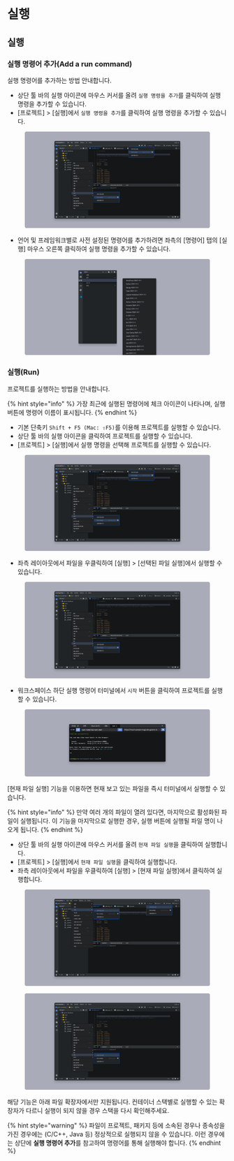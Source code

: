 # 실행

## **실행**

### **실행 명령어 추가(Add a run command)**

실행 명령어를 추가하는 방법 안내합니다.

* 상단 툴 바의 실행 아이콘에 마우스 커서를 올려 `실행 명령을 추가`를 클릭하여 실행 명령을 추가할 수 있습니다.
* \[프로젝트] > \[실행]에서 `실행 명령을 추가`를 클릭하여 실행 명령을 추가할 수 있습니다.

<figure><img src="../../.gitbook/assets/image (210).png" alt=""><figcaption></figcaption></figure>

* 언어 및 프레임워크별로 사전 설정된 명령어를 추가하려면 좌측의 \[명령어] 탭의 \[실행] 마우스 오른쪽 클릭하여 실행 명령을 추가할 수 있습니다.

<figure><img src="../../.gitbook/assets/image (175).png" alt=""><figcaption></figcaption></figure>

### **실행(Run)**

프로젝트를 실행하는 방법을 안내합니다.

{% hint style="info" %}
가장 최근에 실행된 명령어에 체크 아이콘이 나타나며, 실행 버튼에 명령어 이름이 표시됩니다.
{% endhint %}

* 기본 단축키 `Shift + F5 (Mac: ⇧F5)`를 이용해 프로젝트를 실행할 수 있습니다.
* 상단 툴 바의 실행 아이콘을 클릭하여 프로젝트를 실행할 수 있습니다.
* \[프로젝트] > \[실행]에서 실행 명령을 선택해 프로젝트를 실행할 수 있습니다.

<figure><img src="../../.gitbook/assets/image (168).png" alt=""><figcaption></figcaption></figure>

* 좌측 레이아웃에서 파일을 우클릭하여 \[실행] > \[선택된 파일 실행]에서 실행할 수 있습니다.

<figure><img src="../../.gitbook/assets/image (204).png" alt=""><figcaption></figcaption></figure>

* 워크스페이스 하단 실행 명령어 터미널에서 `시작` 버튼을 클릭하여 프로젝트를 실행할 수 있습니다.

<figure><img src="../../.gitbook/assets/image (47).png" alt=""><figcaption></figcaption></figure>

\[현재 파일 실행] 기능을 이용하면 현재 보고 있는 파일을 즉시 터미널에서 실행할 수 있습니다.

{% hint style="info" %}
만약 여러 개의 파일이 열려 있다면, 마지막으로 활성화된 파일이 실행됩니다. 이 기능을 마지막으로 실행한 경우, 실행 버튼에 실행될 파일 명이 나오게 됩니다.
{% endhint %}

* 상단 툴 바의 실행 아이콘에 마우스 커서를 올려 `현재 파일 실행`을 클릭하여 실행합니다.&#x20;
* \[프로젝트] > \[실행]에서 `현재 파일 실행`을 클릭하여 실행합니다.
* 좌측 레이아웃에서 파일을 우클릭하여 \[실행] > \[현재 파일 실행]에서 클릭하여 실행합니다.

<figure><img src="../../.gitbook/assets/image (206).png" alt=""><figcaption></figcaption></figure>

<figure><img src="../../.gitbook/assets/image (185).png" alt=""><figcaption></figcaption></figure>

해당 기능은 아래 파일 확장자에서만 지원됩니다. 컨테이너 스택별로 실행할 수 있는 확장자가 다르니 실행이 되지 않을 경우 스택을 다시 확인해주세요.

{% hint style="warning" %}
파일이 프로젝트, 패키지 등에 소속된 경우나 종속성을 가진 경우에는 (C/C++, Java 등) 정상적으로 실행되지 않을 수 있습니다. 이런 경우에는 상단에 **실행 명령어 추가**를 참고하여 명령어를 통해 실행해야 합니다.
{% endhint %}
